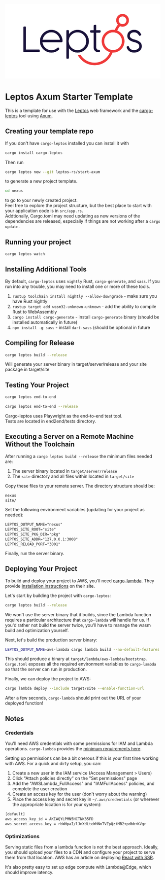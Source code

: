 <picture>
    <source srcset="https://raw.githubusercontent.com/leptos-rs/leptos/main/docs/logos/Leptos_logo_Solid_White.svg" media="(prefers-color-scheme: dark)">
    <img src="https://raw.githubusercontent.com/leptos-rs/leptos/main/docs/logos/Leptos_logo_RGB.svg" alt="Leptos Logo">
</picture>

# Leptos Axum Starter Template

This is a template for use with the
[Leptos](https://github.com/leptos-rs/leptos) web framework and the
[cargo-leptos](https://github.com/akesson/cargo-leptos) tool using
[Axum](https://github.com/tokio-rs/axum).

## Creating your template repo

If you don't have `cargo-leptos` installed you can install it with

```bash
cargo install cargo-leptos
```

Then run

```bash
cargo leptos new --git leptos-rs/start-axum
```

to generate a new project template.

```bash
cd nexus
```

to go to your newly created project.\
Feel free to explore the project structure, but the best place to start with
your application code is in `src/app.rs`.\
Addtionally, Cargo.toml may need updating as new versions of the dependencies
are released, especially if things are not working after a `cargo update`.

## Running your project

```bash
cargo leptos watch
```

## Installing Additional Tools

By default, `cargo-leptos` uses `nightly` Rust, `cargo-generate`, and `sass`. If
you run into any trouble, you may need to install one or more of these tools.

1. `rustup toolchain install nightly --allow-downgrade` - make sure you have
   Rust nightly
2. `rustup target add wasm32-unknown-unknown` - add the ability to compile Rust
   to WebAssembly
3. `cargo install cargo-generate` - install `cargo-generate` binary (should be
   installed automatically in future)
4. `npm install -g sass` - install `dart-sass` (should be optional in future

## Compiling for Release

```bash
cargo leptos build --release
```

Will generate your server binary in target/server/release and your site package
in target/site

## Testing Your Project

```bash
cargo leptos end-to-end
```

```bash
cargo leptos end-to-end --release
```

Cargo-leptos uses Playwright as the end-to-end test tool.\
Tests are located in end2end/tests directory.

## Executing a Server on a Remote Machine Without the Toolchain

After running a `cargo leptos build --release` the minimum files needed are:

1. The server binary located in `target/server/release`
2. The `site` directory and all files within located in `target/site`

Copy these files to your remote server. The directory structure should be:

```text
nexus
site/
```

Set the following environment variables (updating for your project as needed):

```text
LEPTOS_OUTPUT_NAME="nexus"
LEPTOS_SITE_ROOT="site"
LEPTOS_SITE_PKG_DIR="pkg"
LEPTOS_SITE_ADDR="127.0.0.1:3000"
LEPTOS_RELOAD_PORT="3001"
```

Finally, run the server binary.

## Deploying Your Project

To build and deploy your project to AWS, you'll need
[cargo-lambda](https://www.cargo-lambda.info/). They provide
[installation instructions](https://www.cargo-lambda.info/guide/installation.html)
on their site.

Let's start by building the project with `cargo-leptos`:

```bash
cargo leptos build --release
```

We won't use the server binary that it builds, since the Lambda function
requires a particular architecture that `cargo-lambda` will handle for us. If
you'd rather not build the server twice, you'll have to manage the wasm build
and optimization yourself.

Next, let's build the production server binary:

```bash
LEPTOS_OUTPUT_NAME=aws-lambda cargo lambda build --no-default-features --features=ssr --release
```

This should produce a binary at `target/lambda/aws-lambda/bootstrap`.
`Cargo.toml` exposes all the required environment variables to `cargo-lambda` so
that the server can run in production.

Finally, we can deploy the project to AWS:

```bash
cargo lambda deploy --include target/site --enable-function-url
```

After a few seconds, `cargo-lambda` should print out the URL of your deployed
function!

## Notes

### Credentials

You'll need AWS credentials with some permissions for IAM and Lambda operations.
`cargo-lambda` provides the
[minimum requirements here](https://www.cargo-lambda.info/commands/deploy.html#user-profile).

Setting up permissions can be a bit onerous if this is your first time working
with AWS. For a quick and dirty setup, you can:

1. Create a new user in the IAM service (Access Management > Users)
2. Click "Attach policies directly" on the "Set permissions" page
3. Add the "AWSLambda_FullAccess" and "IAMFullAccess" policies, and complete the
   user creation
4. Create an access key for the user (don't worry about the warning)
5. Place the access key and secret key in `~/.aws/credentials` (or wherever the
   appropriate location is for your system):

```
[default]
aws_access_key_id = AKIAQYLPMN5HCTNK35FD
aws_secret_access_key = rbWHpaI/lJnXdLteWHNnTVZpQztMB2+pdbb+KVgr
```

### Optimizations

Serving static files from a lambda function is not the best approach. Ideally,
you should upload your files to a CDN and configure your project to serve them
from that location. AWS has an article on deploying
[React with SSR](https://aws.amazon.com/blogs/compute/building-server-side-rendering-for-react-in-aws-lambda/).

It's also pretty easy to set up edge compute with Lambda@Edge, which should
improve latency.
